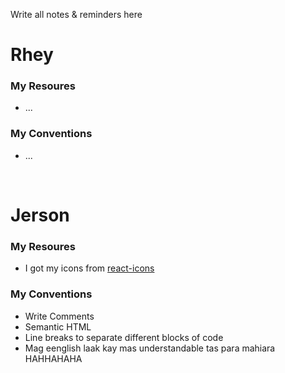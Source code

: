 Write all notes & reminders here

# Rhey

### My Resoures

- ...

### My Conventions

- ...

<br>

# Jerson

### My Resoures

- I got my icons from [react-icons](https://react-icons.github.io/react-icons/search/#q=filter)

### My Conventions

- Write Comments
- Semantic HTML
- Line breaks to separate different blocks of code
- Mag eenglish laak kay mas understandable tas para mahiara HAHHAHAHA






